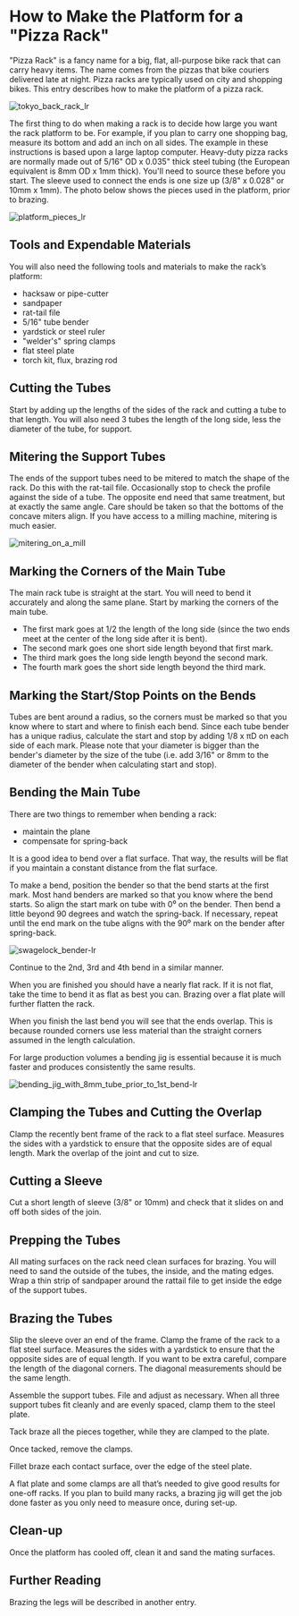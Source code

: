 # How to Make the Platform for a "Pizza Rack"

"Pizza Rack" is a fancy name for a big, flat, all-purpose bike rack that can carry heavy items. The name comes from the pizzas that bike couriers delivered late at night. Pizza racks are typically used on city and shopping bikes. This entry describes how to make the platform of a pizza rack.

![tokyo_back_rack_lr](https://user-images.githubusercontent.com/42239030/43993761-433da372-9d9b-11e8-9886-3d121b69994a.jpg)
 
The first thing to do when making a rack is to decide how large you want the rack platform to be. For example, if you plan to carry one shopping bag, measure its bottom and add an inch on all sides. The example in these instructions is based upon a large laptop computer.
Heavy-duty pizza racks are normally made out of 5/16" OD x 0.035" thick steel tubing (the European equivalent is 8mm OD x 1mm thick). You'll need to source these before you start. The sleeve used to connect the ends is one size up (3/8" x 0.028" or 10mm x 1mm).
The photo below shows the pieces used in the platform, prior to brazing.

![platform_pieces_lr](https://user-images.githubusercontent.com/42239030/43993704-7dc5429e-9d9a-11e8-8327-2449877b269d.jpg)
 
## Tools and Expendable Materials
You will also need the following tools and materials to make the rack’s platform:
-	hacksaw or pipe-cutter
-	sandpaper
-	rat-tail file
-	5/16" tube bender
-	yardstick or steel ruler
-	"welder's" spring clamps
-	flat steel plate
-	torch kit, flux, brazing rod

## Cutting the Tubes
Start by adding up the lengths of the sides of the rack and cutting a tube to that length. 
You will also need 3 tubes the length of the long side, less the diameter of the tube, for support.

## Mitering the Support Tubes
The ends of the support tubes need to be mitered to match the shape of the rack. Do this with the rat-tail file. Occasionally stop to check the profile against the side of a tube.
The opposite end need that same treatment, but at exactly the same angle. Care should be taken so that the bottoms of the concave miters align.
If you have access to a milling machine, mitering is much easier.

![mitering_on_a_mill](https://user-images.githubusercontent.com/42239030/43993774-6bacdcf6-9d9b-11e8-9df9-30bd5d9de331.jpg)
  
## Marking the Corners of the Main Tube
The main rack tube is straight at the start. You will need to bend it accurately and along the same plane. Start by marking the corners of the main tube. 
-	The first mark goes at 1/2 the length of the long side 
(since the two ends meet at the center of the long side after it is bent).
-	The second mark goes one short side length beyond that first mark.
-	The third mark goes the long side length beyond the second mark.
-	The fourth mark goes the short side length beyond the third mark.

## Marking the Start/Stop Points on the Bends
Tubes are bent around a radius, so the corners must be marked so that you know where to start and where to finish each bend. Since each tube bender has a unique radius, calculate the start and stop by adding 1/8 x πD on each side of each mark. Please note that your diameter is bigger than the bender's diameter by the size of the tube (i.e. add 3/16" or 8mm to the diameter of the bender when calculating start and stop).

## Bending the Main Tube
There are two things to remember when bending a rack:
-	maintain the plane
-	compensate for spring-back

It is a good idea to bend over a flat surface. That way, the results will be flat if you maintain a constant distance from the flat surface.

To make a bend, position the bender so that the bend starts at the first mark. Most hand benders are marked so that you know where the bend starts. So align the start mark on tube with 0⁰ on the bender. Then bend a little beyond 90 degrees and watch the spring-back. If necessary, repeat until the end mark on the tube aligns with the 90⁰ mark on the bender after spring-back.
 
![swagelock_bender-lr](https://user-images.githubusercontent.com/42239030/43993800-e2fb20f6-9d9b-11e8-9f2c-419c0f2e2d62.jpg)
 
Continue to the 2nd, 3rd and 4th bend in a similar manner.

When you are finished you should have a nearly flat rack. If it is not flat, take the time to bend it as flat as best you can. Brazing over a flat plate will further flatten the rack.

When you finish the last bend you will see that the ends overlap. This is because rounded corners use less material than the straight corners assumed in the length calculation. 

For large production volumes a bending jig is essential because it is much faster and produces consistently the same results.

![bending_jig_with_8mm_tube_prior_to_1st_bend-lr](https://user-images.githubusercontent.com/42239030/43993855-7b1a6158-9d9c-11e8-9867-87873e9ef26b.jpg)
 
## Clamping the Tubes and Cutting the Overlap
Clamp the recently bent frame of the rack to a flat steel surface. Measures the sides with a yardstick to ensure that the opposite sides are of equal length. Mark the overlap of the joint and cut to size.

## Cutting a Sleeve
Cut a short length of sleeve (3/8" or 10mm) and check that it slides on and off both sides of the join.

## Prepping the Tubes
All mating surfaces on the rack need clean surfaces for brazing. You will need to sand the outside of the tubes, the inside, and the mating edges. Wrap a thin strip of sandpaper around the rattail file to get inside the edge of the support tubes.

## Brazing the Tubes
Slip the sleeve over an end of the frame.
Clamp the frame of the rack to a flat steel surface.
Measures the sides with a yardstick to ensure that the opposite sides are of equal length. If you want to be extra careful, compare the length of the diagonal corners. The diagonal measurements should be the same length.

Assemble the support tubes. File and adjust as necessary. When all three support tubes fit cleanly and are evenly spaced, clamp them to the steel plate.

Tack braze all the pieces together, while they are clamped to the plate. 

Once tacked, remove the clamps.

Fillet braze each contact surface, over the edge of the steel plate.

A flat plate and some clamps are all that’s needed to give good results for one-off racks. If you plan to build many racks, a brazing jig will get the job done faster as you only need to measure once, during set-up.
 
## Clean-up
Once the platform has cooled off, clean it and sand the mating surfaces.

## Further Reading
Brazing the legs will be described in another entry.
